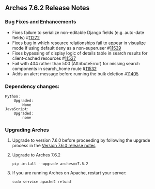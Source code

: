 ## Arches 7.6.2 Release Notes

### Bug Fixes and Enhancements

-   Fixes failure to serialize non-editable Django fields (e.g. auto-date fields) #[11272](https://github.com/archesproject/arches/issues/11272)
-   Fixes bug in which resource relationships fail to appear in visualize mode if using default deny as a non-superuser #[11539](https://github.com/archesproject/arches/pull/11539)
-   Fixes bypassing of display logic of details table in search results for client-cached resources #[11537](https://github.com/archesproject/arches/issues/11537)
-   Fail with 404 rather than 500 (AttributeError) for missing search components in search_home route #[11532](https://github.com/archesproject/arches/issues/11532)
-   Adds an alert message before running the bulk deletion #[11405](https://github.com/archesproject/arches/issues/11405)

### Dependency changes:

```
Python:
    Upgraded:
        None
JavaScript:
    Upgraded:
        none
```

### Upgrading Arches

1. Upgrade to version 7.6.0 before proceeding by following the upgrade process in the [Version 7.6.0 release notes](https://github.com/archesproject/arches/blob/dev/7.6.x/releases/7.6.0.md)

2. Upgrade to Arches 7.6.2
    ```
    pip install --upgrade arches==7.6.2
    ```

3. If you are running Arches on Apache, restart your server:
    ```
    sudo service apache2 reload
    ```

